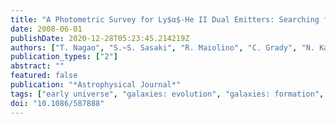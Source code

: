 ```yaml
---
title: "A Photometric Survey for Ly$α$-He II Dual Emitters: Searching for Population III Stars in High-Redshift Galaxies"
date: 2008-06-01
publishDate: 2020-12-28T05:23:45.214219Z
authors: ["T. Nagao", "S.~S. Sasaki", "R. Maiolino", "C. Grady", "N. Kashikawa", "C. Ly", "M.~A. Malkan", "K. Motohara", "T. Murayama", "D. Schaerer", "Y. Shioya", "Y. Taniguchi"]
publication_types: ["2"]
abstract: ""
featured: false
publication: "*Astrophysical Journal*"
tags: ["early universe", "galaxies: evolution", "galaxies: formation", "galaxies: starburst", "stars: early-type"]
doi: "10.1086/587888"
---
```


